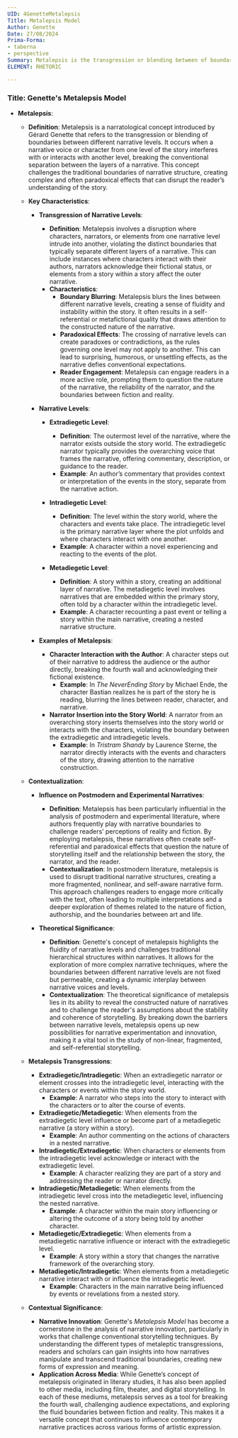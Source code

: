 ```yaml
---
UID: 4GenetteMetalepsis
Title: Metalepsis Model
Author: Genette
Date: 27/08/2024
Prima-Forma:
- taberna
- perspective
Summary: Metalepsis is the transgression or blending between of boundaries between different narrative levels
ELEMENT: RHETORIC

---
```

### Title: **Genette's Metalepsis Model**

- **Metalepsis**:
  - **Definition**: Metalepsis is a narratological concept introduced by Gérard Genette that refers to the transgression or blending of boundaries between different narrative levels. It occurs when a narrative voice or character from one level of the story interferes with or interacts with another level, breaking the conventional separation between the layers of a narrative. This concept challenges the traditional boundaries of narrative structure, creating complex and often paradoxical effects that can disrupt the reader’s understanding of the story.

  - **Key Characteristics**:
    - **Transgression of Narrative Levels**:
      - **Definition**: Metalepsis involves a disruption where characters, narrators, or elements from one narrative level intrude into another, violating the distinct boundaries that typically separate different layers of a narrative. This can include instances where characters interact with their authors, narrators acknowledge their fictional status, or elements from a story within a story affect the outer narrative.
      - **Characteristics**:
        - **Boundary Blurring**: Metalepsis blurs the lines between different narrative levels, creating a sense of fluidity and instability within the story. It often results in a self-referential or metafictional quality that draws attention to the constructed nature of the narrative.
        - **Paradoxical Effects**: The crossing of narrative levels can create paradoxes or contradictions, as the rules governing one level may not apply to another. This can lead to surprising, humorous, or unsettling effects, as the narrative defies conventional expectations.
        - **Reader Engagement**: Metalepsis can engage readers in a more active role, prompting them to question the nature of the narrative, the reliability of the narrator, and the boundaries between fiction and reality.

    - **Narrative Levels**:
      - **Extradiegetic Level**:
        - **Definition**: The outermost level of the narrative, where the narrator exists outside the story world. The extradiegetic narrator typically provides the overarching voice that frames the narrative, offering commentary, description, or guidance to the reader.
        - **Example**: An author’s commentary that provides context or interpretation of the events in the story, separate from the narrative action.

      - **Intradiegetic Level**:
        - **Definition**: The level within the story world, where the characters and events take place. The intradiegetic level is the primary narrative layer where the plot unfolds and where characters interact with one another.
        - **Example**: A character within a novel experiencing and reacting to the events of the plot.

      - **Metadiegetic Level**:
        - **Definition**: A story within a story, creating an additional layer of narrative. The metadiegetic level involves narratives that are embedded within the primary story, often told by a character within the intradiegetic level.
        - **Example**: A character recounting a past event or telling a story within the main narrative, creating a nested narrative structure.

    - **Examples of Metalepsis**:
      - **Character Interaction with the Author**: A character steps out of their narrative to address the audience or the author directly, breaking the fourth wall and acknowledging their fictional existence.
        - **Example**: In *The NeverEnding Story* by Michael Ende, the character Bastian realizes he is part of the story he is reading, blurring the lines between reader, character, and narrative.
      - **Narrator Insertion into the Story World**: A narrator from an overarching story inserts themselves into the story world or interacts with the characters, violating the boundary between the extradiegetic and intradiegetic levels.
        - **Example**: In *Tristram Shandy* by Laurence Sterne, the narrator directly interacts with the events and characters of the story, drawing attention to the narrative construction.

  - **Contextualization**:
    - **Influence on Postmodern and Experimental Narratives**:
      - **Definition**: Metalepsis has been particularly influential in the analysis of postmodern and experimental literature, where authors frequently play with narrative boundaries to challenge readers’ perceptions of reality and fiction. By employing metalepsis, these narratives often create self-referential and paradoxical effects that question the nature of storytelling itself and the relationship between the story, the narrator, and the reader.
      - **Contextualization**: In postmodern literature, metalepsis is used to disrupt traditional narrative structures, creating a more fragmented, nonlinear, and self-aware narrative form. This approach challenges readers to engage more critically with the text, often leading to multiple interpretations and a deeper exploration of themes related to the nature of fiction, authorship, and the boundaries between art and life.

    - **Theoretical Significance**:
      - **Definition**: Genette's concept of metalepsis highlights the fluidity of narrative levels and challenges traditional hierarchical structures within narratives. It allows for the exploration of more complex narrative techniques, where the boundaries between different narrative levels are not fixed but permeable, creating a dynamic interplay between narrative voices and levels.
      - **Contextualization**: The theoretical significance of metalepsis lies in its ability to reveal the constructed nature of narratives and to challenge the reader's assumptions about the stability and coherence of storytelling. By breaking down the barriers between narrative levels, metalepsis opens up new possibilities for narrative experimentation and innovation, making it a vital tool in the study of non-linear, fragmented, and self-referential storytelling.

  - **Metalepsis Transgressions**:
    - **Extradiegetic/Intradiegetic**: When an extradiegetic narrator or element crosses into the intradiegetic level, interacting with the characters or events within the story world.
      - **Example**: A narrator who steps into the story to interact with the characters or to alter the course of events.
    - **Extradiegetic/Metadiegetic**: When elements from the extradiegetic level influence or become part of a metadiegetic narrative (a story within a story).
      - **Example**: An author commenting on the actions of characters in a nested narrative.
    - **Intradiegetic/Extradiegetic**: When characters or elements from the intradiegetic level acknowledge or interact with the extradiegetic level.
      - **Example**: A character realizing they are part of a story and addressing the reader or narrator directly.
    - **Intradiegetic/Metadiegetic**: When elements from the intradiegetic level cross into the metadiegetic level, influencing the nested narrative.
      - **Example**: A character within the main story influencing or altering the outcome of a story being told by another character.
    - **Metadiegetic/Extradiegetic**: When elements from a metadiegetic narrative influence or interact with the extradiegetic level.
      - **Example**: A story within a story that changes the narrative framework of the overarching story.
    - **Metadiegetic/Intradiegetic**: When elements from a metadiegetic narrative interact with or influence the intradiegetic level.
      - **Example**: Characters in the main narrative being influenced by events or revelations from a nested story.

  - **Contextual Significance**:
    - **Narrative Innovation**: Genette's *Metalepsis Model* has become a cornerstone in the analysis of narrative innovation, particularly in works that challenge conventional storytelling techniques. By understanding the different types of metaleptic transgressions, readers and scholars can gain insights into how narratives manipulate and transcend traditional boundaries, creating new forms of expression and meaning.
    - **Application Across Media**: While Genette’s concept of metalepsis originated in literary studies, it has also been applied to other media, including film, theater, and digital storytelling. In each of these mediums, metalepsis serves as a tool for breaking the fourth wall, challenging audience expectations, and exploring the fluid boundaries between fiction and reality. This makes it a versatile concept that continues to influence contemporary narrative practices across various forms of artistic expression.